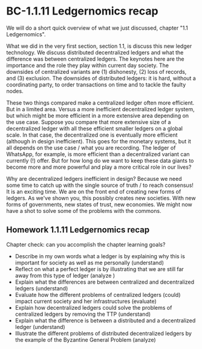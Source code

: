# BC-1.1.11 Ledgernomics recap

We will do a short quick overview of what we just discussed, chapter "1.1 Ledgernomics". 

What we did in the very first section, section 1.1, is discuss this new ledger technology. We discuss distributed decentralized ledgers and what the difference was between centralized ledgers. The keynotes here are the importance and the role they play within current day society. The downsides of centralized variants are (1) dishonesty, (2) loss of records, and (3) exclusion. The downsides of distributed ledgers: it is hard, without a coordinating party,
to order transactions on time and to tackle the faulty nodes.

These two things compared make a centralized ledger often more efficient. But in a limited area. Versus a more inefficient decentralized ledger system, but which might be more efficient in a more extensive area depending on the use case. Suppose you compare that more extensive size of a decentralized ledger with all these efficient smaller ledgers on a global scale. In that case, the decentralized one is eventually more efficient (although in design inefficient). This goes for the monetary systems, but it all depends on the use case / what you are recording. The ledger of WhatsApp, for example, is more efficient than a decentralized variant can currently (!) offer. But for how long do we want to keep these data giants to become more and more powerful and play a more critical role in our lives? 

Why are decentralized ledgers inefficient in design? Because we need some time to catch up with the single source of truth / to reach consensus! It is an exciting time. We are on the front end of creating new forms of ledgers. As we've shown you, this possibly creates new societies. With new forms of governments, new states of trust, new economies. We might now have a shot to solve some of the problems with the commons.


## Homework 1.1.11 Ledgernomics recap 

Chapter check: can you accomplish the chapter learning goals? 

* Describe in my own words what a ledger is by explaining why this is important for society as well as me personally (understand)
* Reflect on what a perfect ledger is by illustrating that we are still far away from this type of ledger (analyze )
* Explain what the differences are between centralized and decentralized ledgers (understand)
* Evaluate how the different problems of centralized ledgers (could) impact current society and her infrastructures (evaluate)
* Explain how decentralized ledgers could solve the problems of centralized ledgers by removing the TTP (understand)
* Explain what the difference is between a distributed and a decentralized ledger (understand)
* Illustrate the different problems of distributed decentralized ledgers by the example of the Byzantine General Problem (analyze)

